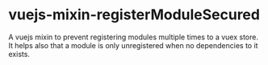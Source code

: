 # vuejs-mixin-registerModuleSecured
A vuejs mixin to prevent registering modules multiple times to a vuex store. It helps also that a module is only unregistered when no dependencies to it exists.
